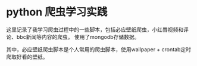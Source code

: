 # python 爬虫学习实践

这里记录了我学习爬虫过程中的一些脚本，包括必应壁纸爬虫，小红唇视频和评论、bbc新闻等内容的爬虫。
使用了mongodb存储数据。

其中，必应壁纸爬虫脚本是个人常用的爬虫脚本，使用wallpaper + crontab定时爬取好看的壁纸。
